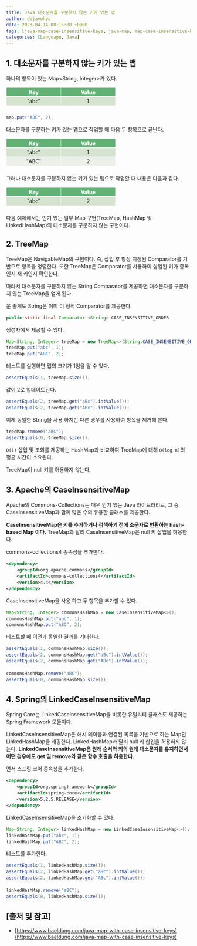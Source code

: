 ```yaml
---
title: Java 대소문자를 구분하지 않는 키가 있는 맵
author: dejavuhyo
date: 2023-04-14 08:15:00 +0900
tags: [java-map-case-insensitive-keys, java-map, map-case-insensitive-keys, caseinsensitivemap, linkedcaseinsensitivemap, 자바-맵]
categories: [Language, Java]
---
```


## 1. 대소문자를 구분하지 않는 키가 있는 맵
하나의 항목이 있는 Map<String, Integer>가 있다.

![first-entry](/assets/img/2023-04-14-java-map-with-case-insensitive-keys/first-entry.png)

```java
map.put("ABC", 2);
```

대소문자를 구분하는 키가 있는 맵으로 작업할 때 다음 두 항목으로 끝난다.

![sensetive-key](/assets/img/2023-04-14-java-map-with-case-insensitive-keys/sensetive-key.png)

그러나 대소문자를 구분하지 않는 키가 있는 맵으로 작업할 때 내용은 다음과 같다.

![insensetive-key](/assets/img/2023-04-14-java-map-with-case-insensitive-keys/insensetive-key.png)

다음 예제에서는 인기 있는 일부 Map 구현(TreeMap, HashMap 및 LinkedHashMap)의 대소문자를 구분하지 않는 구현이다.

## 2. TreeMap
TreeMap은 NavigableMap의 구현이다. 즉, 삽입 후 항상 지정된 Comparator를 기반으로 항목을 정렬한다. 또한 TreeMap은 Comparator를 사용하여 삽입된 키가 중복인지 새 키인지 확인한다.

따라서 대소문자를 구분하지 않는 String Comparator를 제공하면 대소문자를 구분하지 않는 TreeMap을 얻게 된다.

운 좋게도 String은 이미 이 정적 Comparator를 제공한다.

```java
public static final Comparator <String> CASE_INSENSITIVE_ORDER
```

생성자에서 제공할 수 있다.

```java
Map<String, Integer> treeMap = new TreeMap<>(String.CASE_INSENSITIVE_ORDER);
treeMap.put("abc", 1);
treeMap.put("ABC", 2);
```

테스트를 실행하면 맵의 크기가 1임을 알 수 있다.

```java
assertEquals(1, treeMap.size());
```

값이 2로 업데이트된다.

```java
assertEquals(2, treeMap.get("aBc").intValue());
assertEquals(2, treeMap.get("ABc").intValue());
```

이제 동일한 String을 사용 하지만 다른 경우를 사용하여 항목을 제거해 본다.

```java
treeMap.remove("aBC");
assertEquals(0, treeMap.size());
```

`O(1)` 삽입 및 조회를 제공하는 HashMap과 비교하여 TreeMap에 대해 `O(log n)`의 평균 시간이 소요된다.

TreeMap이 null 키를 허용하지 않는다.

## 3. Apache의 CaseInsensitiveMap
Apache의 Commons-Collections는 매우 인기 있는 Java 라이브러리로, 그 중 CaseInsensitiveMap과 함께 많은 수의 유용한 클래스를 제공한다.

**CaseInsensitiveMap은 키를 추가하거나 검색하기 전에 소문자로 변환하는 hash-based Map 이다.** TreeMap과 달리 CaseInsensitiveMap은  null 키 삽입을 허용한다.

commons-collections4 종속성을 추가한다.

```xml
<dependency>
    <groupId>org.apache.commons</groupId>
    <artifactId>commons-collections4</artifactId>
    <version>4.4</version>
</dependency>
```

CaseInsensitiveMap을 사용 하고 두 항목을 추가할 수 있다.

```java
Map<String, Integer> commonsHashMap = new CaseInsensitiveMap<>();
commonsHashMap.put("abc", 1);
commonsHashMap.put("ABC", 2);
```

테스트할 때 이전과 동일한 결과를 기대한다.

```java
assertEquals(1, commonsHashMap.size());
assertEquals(2, commonsHashMap.get("aBc").intValue());
assertEquals(2, commonsHashMap.get("ABc").intValue());

commonsHashMap.remove("aBC");
assertEquals(0, commonsHashMap.size());
```

## 4. Spring의 LinkedCaseInsensitiveMap
Spring Core는 LinkedCaseInsensitiveMap을 비롯한 유틸리티 클래스도 제공하는 Spring Framework 모듈이다.

LinkedCaseInsensitiveMap은 해시 테이블과 연결된 목록을 기반으로 하는 Map인 LinkedHashMap을 래핑한다. LinkedHashMap과 달리 null 키 삽입을 허용하지 않는다. **LinkedCaseInsensitiveMap은 원래 순서와 키의 원래 대소문자를 유지하면서 어떤 경우에도 get 및 remove와 같은 함수 호출을 허용한다.**

먼저 스프링 코어 종속성을 추가한다.

```xml
<dependency>
    <groupId>org.springframework</groupId>
    <artifactId>spring-core</artifactId>
    <version>5.2.5.RELEASE</version>
</dependency>
```

LinkedCaseInsensitiveMap을 초기화할 수 있다.

```java
Map<String, Integer> linkedHashMap = new LinkedCaseInsensitiveMap<>();
linkedHashMap.put("abc", 1);
linkedHashMap.put("ABC", 2);
```

테스트를 추가한다.

```java
assertEquals(1, linkedHashMap.size());
assertEquals(2, linkedHashMap.get("aBc").intValue());
assertEquals(2, linkedHashMap.get("ABc").intValue());

linkedHashMap.remove("aBC");
assertEquals(0, linkedHashMap.size());
```

## [출처 및 참고]
* [https://www.baeldung.com/java-map-with-case-insensitive-keys](https://www.baeldung.com/java-map-with-case-insensitive-keys)
